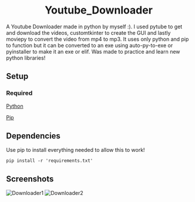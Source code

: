 <h1 align="center">Youtube_Downloader</h1>

<p> A Youtube Downloader made in python by myself :). I used pytube to get and download the videos, customtkinter to create the GUI and lastly moviepy to convert the video from mp4 to mp3. It uses only python and pip to function but it can be converted to an exe using auto-py-to-exe or pyinstaller to make it an exe or elif. Was made to practice and learn new python libraries!</p>

<h2>Setup</h2>
<h3>Required</h3>


[Python](https://www.python.org/)

[Pip](https://packaging.python.org/en/latest/tutorials/installing-packages/)
  
<h2>Dependencies</h2>
Use pip to install everything needed to allow this to work!


`pip install -r 'requirements.txt'`


<h2>Screenshots</h2>


![Downloader1](https://github.com/Kappa56799/Youtube_Downloader/assets/114831362/28af5f2a-f6df-4cbf-9aff-fc119f92f4ea)
![Downloader2](https://github.com/Kappa56799/Youtube_Downloader/assets/114831362/2b88edca-87c2-4dd0-8ec2-96d4689ce714)
